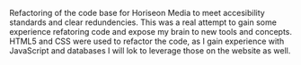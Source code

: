 Refactoring of the code base for Horiseon Media to meet accesibility standards and clear redundencies.
This was a real attempt to gain some experience refatoring code and expose my brain to new tools and concepts.
HTML5 and CSS were used to refactor the code, as I gain experience with JavaScript and databases I will lok to leverage those on the website as well.
